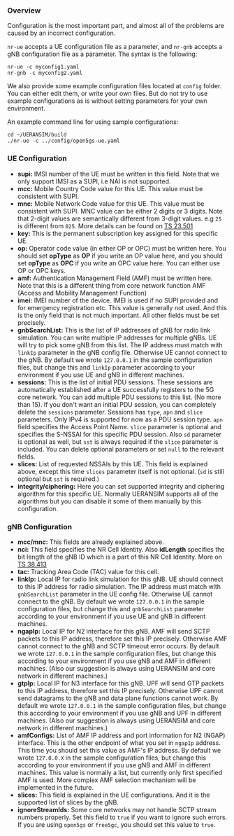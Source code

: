 ### Overview

Configuration is the most important part, and almost all of the problems are caused by an incorrect configuration.

`nr-ue` accepts a UE configuration file as a parameter, and `nr-gnb` accepts a gNB configuration file as a parameter. The syntax is the following:

```
nr-ue -c myconfig1.yaml
nr-gnb -c myconfig2.yaml
```

We also provide some example configuration files located at `config` folder. You can either edit them, or write your own files. But do not try to use example configurations as is without setting parameters for your own environment.

An example command line for using sample configurations:

```
cd ~/UERANSIM/build
./nr-ue -c ../config/open5gs-ue.yaml
```

### UE Configuration

- **supi:** IMSI number of the UE must be written in this field. Note that we only support IMSI as a SUPI, i.e NAI is not supported.
- **mcc:** Mobile Country Code value for this UE. This value must be consistent with SUPI.
- **mnc:** Mobile Network Code value for this UE. This value must be consistent with SUPI. MNC value can be either 2 digits or 3 digits. Note that 2-digit values are semantically different from 3-digit values. e.g `25` is different from `025`. More details can be found on [TS 23.501](https://www.etsi.org/deliver/etsi_ts/123500_123599/123501/16.07.00_60/ts_123501v160700p.pdf)
- **key:** This is the permanent subscription key assigned for this specific UE.
- **op:** Operator code value (in either OP or OPC) must be written here. You should set **opType** as **OP** if you write an OP value here, and you should set **opType** as **OPC** if you write an OPC value here. You can either use OP or OPC keys.
- **amf:** Authentication Management Field (AMF) must be written here. Note that this is a different thing from core network function AMF (Access and Mobility Management Function)
- **imei:** IMEI number of the device. IMEI is used if no SUPI provided and for emergency registration etc. This value is generally not used. And this is the only field that is not much important. All other fields must be set precisely.
- **gnbSearchList:** This is the list of IP addresses of gNB for radio link simulation. You can write multiple IP addresses for multiple gNBs. UE will try to pick some gNB from this list. The IP address must match with `linkIp` parameter in the gNB config file. Otherwise UE cannot connect to the gNB. By default we wrote `127.0.0.1` in the sample configuration files, but change this and `linkIp` parameter according to your environment if you use UE and gNB in different machines.
- **sessions:** This is the list of initial PDU sessions. These sessions are automatically established after a UE successfully registers to the 5G core network. You can add multiple PDU sessions to this list. (No more than 15). If you don't want an initial PDU session, you can completely delete the `sessions` parameter. Sessions has `type`, `apn` and `slice` parameters. Only IPv4 is supported for now as a PDU session type. `apn` field specifies the Access Point Name. `slice` parameter is optional and specifies the S-NSSAI for this specific PDU session. Also `sd` parameter is optional as well, but `sst` is always required if the `slice` parameter is included. You can delete optional parameters or set `null` to the relevant fields.
- **slices:** List of requested NSSAIs by this UE. This field is explained above, except this time `slices` parameter itself is not optional. (`sd` is still optional but `sst` is required.)
- **integrity/ciphering:** Here you can set supported integrity and ciphering algorithm for this specific UE. Normally UERANSIM supports all of the algorithms but you can disable it some of them manually by this configuration.

### gNB Configuration

- **mcc/mnc:** This fields are already explained above.
- **nci:** This field specifies the NR Cell Identity. Also **idLength** specifies the bit length of the gNB ID which is a part of this NR Cell Identity. More on [TS 38.413](https://www.etsi.org/deliver/etsi_ts/138400_138499/138413/16.04.00_60/ts_138413v160400p.pdf)
- **tac:** Tracking Area Code (TAC) value for this cell.
- **linkIp:** Local IP for radio link simulation for this gNB. UE should connect to this IP address for radio simulation. The IP address must match with `gnbSearchList` parameter in the UE config file. Otherwise UE cannot connect to the gNB. By default we wrote `127.0.0.1` in the sample configuration files, but change this and `gnbSearchList` parameter according to your environment if you use UE and gNB in different machines.
- **ngapIp:** Local IP for N2 interface for this gNB. AMF will send SCTP packets to this IP address, therefore set this IP precisely. Otherwise AMF cannot connect to the gNB and SCTP timeout error occurs. By default we wrote `127.0.0.1` in the sample configuration files, but change this according to your environment if you use gNB and AMF in different machines. (Also our suggestion is always using UERANSIM and core network in different machines.)
- **gtpIp:** Local IP for N3 interface for this gNB. UPF will send GTP packets to this IP address, therefore set this IP precisely. Otherwise UPF cannot send datagrams to the gNB and data plane functions cannot work. By default we wrote `127.0.0.1` in the sample configuration files, but change this according to your environment if you use gNB and UPF in different machines. (Also our suggestion is always using UERANSIM and core network in different machines.)
- **amfConfigs:** List of AMF IP address and port information for N2 (NGAP) interface. This is the other endpoint of what you set in `ngapIp` address. This time you should set this value as AMF's IP address. By default we wrote `127.0.0.X` in the sample configuration files, but change this according to your environment if you use gNB and AMF in different machines. This value is normally a list, but currently only first specified AMF is used. More complex AMF selection mechanism will be implemented in the future.
- **slices:** This field is explained in the UE configurations. And it is the supported list of slices by the gNB.
- **ignoreStreamIds:** Some core networks may not handle SCTP stream numbers properly. Set this field to `true` if you want to ignore such errors. If you are using `open5gs` or `free5gc`, you should set this value to `true`.